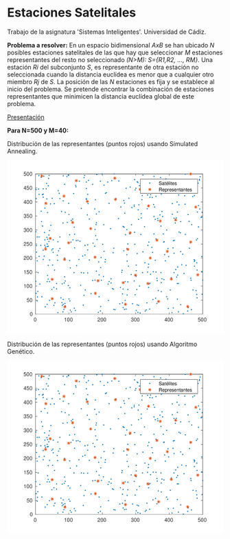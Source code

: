 # Estaciones Satelitales
Trabajo de la asignatura 'Sistemas Inteligentes'. Universidad de Cádiz.

**Problema a resolver:**
En un espacio bidimensional *AxB* se han ubicado *N* posibles estaciones satelitales de las que
hay que seleccionar *M* estaciones representantes del resto no seleccionado *(N>M): S={R1,R2, ..., RM}.*
Una estación *Ri* del subconjunto *S*, es representante de otra estación no seleccionada cuando la distancia 
euclídea es menor que a cualquier otro miembro *Rj* de *S*. La posición de las *N* estaciones es fija y se 
establece al inicio del problema. Se pretende encontrar la combinación de estaciones representantes 
que minimicen la distancia euclídea global de este problema.


[Presentación](/Presentation/presentation.pdf)

**Para N=500 y M=40:**

Distribución de las representantes (puntos rojos) usando Simulated Annealing. 
<p align="center">
  <img width="560" height="400" src="/Presentation/images/mapSA.png">
</p>

Distribución de las representantes (puntos rojos) usando Algoritmo Genético. 
<p align="center">
  <img width="560" height="400" src="/Presentation/images/mapSA.png">
</p>